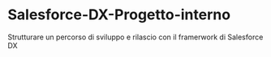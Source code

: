 # Salesforce-DX-Progetto-interno
Strutturare un percorso di sviluppo e rilascio con il framerwork di Salesforce DX 
